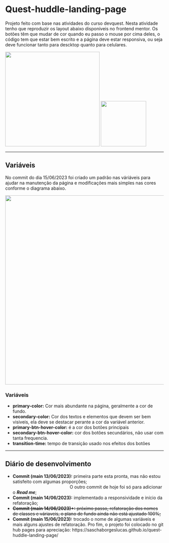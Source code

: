 <h1>Quest-huddle-landing-page</h1>
<p>Projeto feito com base nas atividades do curso devquest.
Nesta atividade tenho que reproduzir os layout abaixo disponíveis no frontend mentor.
Os botões têm que mudar de cor quando eu passo o mouse por cima deles, o código tem que estar bem escrito e a página deve estar responsiva, ou seja deve funcionar tanto para descktop quanto para celulares.</p>

<img src="https://github.com/SaschaBorgesLucas/quest-huddle-landing-page/assets/35588147/2de8aab8-9ed4-4dcd-820a-91a16d2e5235" width="300">
<img src="https://github.com/SaschaBorgesLucas/quest-huddle-landing-page/assets/35588147/5eb677f5-87c5-4d33-ba10-acf40cd51c0b" width="144">
<hr>
<h2>Variáveis</h2>
<p>No commit do dia 15/06/2023 foi criado um padrão nas váriáveis para ajudar na manutenção da página e modificações mais simples nas cores conforme o diagrama abaixo.</p>
<img src="https://github.com/SaschaBorgesLucas/quest-huddle-landing-page/assets/35588147/b3bbf55c-667f-4e10-9357-7cd92ff265f9" width="600">
<h3>Variáveis</h3>
<ul>
  <li><b>primary-color:</b> Cor mais abundante na página, geralmente a cor de fundo.</li>
  <li><b>secondary-color:</b> Cor dos textos e elementos que devem ser bem visiveis, ela deve se destacar perante a cor da variável anterior.</li>
  <li><b>primary-btn-hover-color:</b> é a cor dos botões principais</li>
  <li><b>secondary-btn-hover-color:</b> cor dos botões secundários, não usar com tanta frequencia.</li>
  <li><b>transition-time:</b> tempo de transição usado nos efeitos dos botões</li>
</ul>
<hr>
<h2>Diário de desenvolvimento</h2>
<ul>
  <li><b>Commit (main 13/06/2023):</b> primeira parte esta pronta, mas não estou satisfeito com algumas proporções; 
  <br>&nbsp;&nbsp;&nbsp;&nbsp;&nbsp;&nbsp;&nbsp;&nbsp;&nbsp;&nbsp;&nbsp;&nbsp;&nbsp;&nbsp;&nbsp;&nbsp;&nbsp;&nbsp;&nbsp;&nbsp;&nbsp;&nbsp;&nbsp;&nbsp;&nbsp;&nbsp;&nbsp;&nbsp;&nbsp;&nbsp;&nbsp;&nbsp;&nbsp;&nbsp;&nbsp;&nbsp;
    &nbsp;&nbsp;&nbsp;&nbsp;&nbsp;&nbsp;&nbsp;&nbsp;&nbsp;O outro commit de hoje foi só para adicionar o <b><i>Read me</i></b>;</li>
  <li><b>Commit (main 14/06/2023):</b> implementado a responsividade e início da refatoração;</li>
      
  <li><s><b>Commit (main 14/06/2023)+:</b> próximo passo, refatoração dos nomes de classes e váriaveis, o plano de fundo ainda não está ajustado 100%;</s></li>
  <li><b>Commit (main 15/06/2023):</b> trocado o nome de algumas variáveis e mais alguns ajustes de refatoração. Pro fim, o projeto foi colocado no git hub pages  para apreciação: https://saschaborgeslucas.github.io/quest-huddle-landing-page/ </b></li>
</ul>




